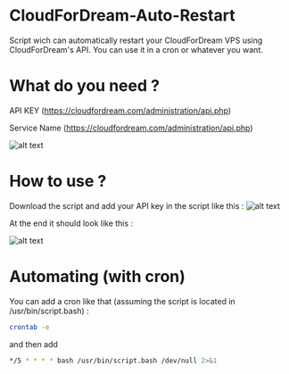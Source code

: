 # CloudForDream-Auto-Restart
Script wich can automatically restart your CloudForDream VPS using CloudForDream's API. You can use it in a cron or whatever you want.

# What do you need ?

API KEY (https://cloudfordream.com/administration/api.php) 

Service Name (https://cloudfordream.com/administration/api.php) 

![alt text](https://uploads.admlbs.fr/tempsnip.png)

# How to use ? 

Download the script and add your API key in the script like this :
![alt text](https://uploads.admlbs.fr/tempsnip2.png)

At the end it should look like this : 

![alt text](https://uploads.admlbs.fr/example.JPG)

# Automating (with cron)

You can add a cron like that (assuming the script is located in /usr/bin/script.bash) : 
```bash
crontab -e
```
and then add


```bash
*/5 * * * * bash /usr/bin/script.bash /dev/null 2>&1
```
